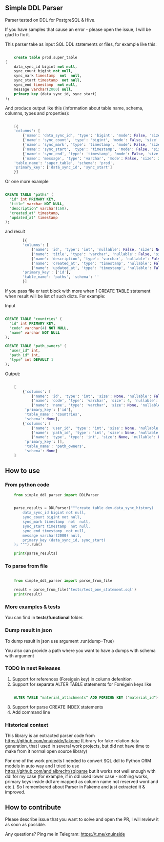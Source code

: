 ## Simple DDL Parser

Parser tested on DDL for PostgreSQL & Hive.

If you have samples that cause an error - please open the issue, I will be glad to fix it.

This parser take as input SQL DDL statements or files, for example like this:

```sql

    create table prod.super_table
(
    data_sync_id bigint not null,
    sync_count bigint not null,
    sync_mark timestamp  not  null,
    sync_start timestamp  not null,
    sync_end timestamp  not null,
    message varchar(2000) null,
    primary key (data_sync_id, sync_start)
);

```

And produce output like this (information about table name, schema, columns, types and properties):

```python

    [{
    'columns': [
        {'name': 'data_sync_id', 'type': 'bigint', 'mode': False, 'size': None}, 
        {'name': 'sync_count', 'type': 'bigint', 'mode': False, 'size': None}, 
        {'name': 'sync_mark', 'type': 'timestamp', 'mode': False, 'size': None}, 
        {'name': 'sync_start', 'type': 'timestamp', 'mode': False, 'size': None}, 
        {'name': 'sync_end', 'type': 'timestamp', 'mode': False, 'size': None}, 
        {'name': 'message', 'type': 'varchar', 'mode': False, 'size': 2000}], 
    'table_name': 'super_table', 'schema': 'prod', 
    'primary_key': ['data_sync_id', 'sync_start']
    }]

```

Or one more example


```sql

CREATE TABLE "paths" (
  "id" int PRIMARY KEY,
  "title" varchar NOT NULL,
  "description" varchar(160),
  "created_at" timestamp,
  "updated_at" timestamp
);


```

and result

```python
        [{
        'columns': [
            {'name': 'id', 'type': 'int', 'nullable': False, 'size': None}, 
            {'name': 'title', 'type': 'varchar', 'nullable': False, 'size': None}, 
            {'name': 'description', 'type': 'varchar', 'nullable': False, 'size': 160}, 
            {'name': 'created_at', 'type': 'timestamp', 'nullable': False, 'size': None}, 
            {'name': 'updated_at', 'type': 'timestamp', 'nullable': False, 'size': None}], 
        'primary_key': ['id'], 
        'table_name': 'paths', 'schema': ''
        }]

```

If you pass file or text block with more when 1 CREATE TABLE statement when result will be list of such dicts. For example:

Input 

```sql

CREATE TABLE "countries" (
  "id" int PRIMARY KEY,
  "code" varchar(4) NOT NULL,
  "name" varchar NOT NULL
);

CREATE TABLE "path_owners" (
  "user_id" int,
  "path_id" int,
  "type" int DEFAULT 1
);

```
Output:

```python

    [
        {'columns': [
            {'name': 'id', 'type': 'int', 'size': None, 'nullable': False, 'default': None}, 
            {'name': 'code', 'type': 'varchar', 'size': 4, 'nullable': False, 'default': None}, 
            {'name': 'name', 'type': 'varchar', 'size': None, 'nullable': False, 'default': None}], 
         'primary_key': ['id'], 
         'table_name': 'countries', 
         'schema': None}, 
        {'columns': [
            {'name': 'user_id', 'type': 'int', 'size': None, 'nullable': False, 'default': None}, 
            {'name': 'path_id', 'type': 'int', 'size': None, 'nullable': False, 'default': None}, 
            {'name': 'type', 'type': 'int', 'size': None, 'nullable': False, 'default': '1a'}], 
         'primary_key': [], 
         'table_name': 'path_owners', 
         'schema': None}
    ]

```

## How to use

### From python code

```python
    from simple_ddl_parser import DDLParser


    parse_results = DDLParser("""create table dev.data_sync_history(
        data_sync_id bigint not null,
        sync_count bigint not null,
        sync_mark timestamp  not  null,
        sync_start timestamp  not null,
        sync_end timestamp  not null,
        message varchar(2000) null,
        primary key (data_sync_id, sync_start)
    ); """).run()

    print(parse_results) 

```

### To parse from file

```python
    
    from simple_ddl_parser import parse_from_file

    result = parse_from_file('tests/test_one_statement.sql')
    print(result)

```

### More examples & tests

You can find in **tests/functional** folder.

### Dump result in json

To dump result in json use argument .run(dump=True)


You also can provide a path where you want to have a dumps with schema with argument

### TODO in next Releases

1. Support for references (Foreigein key) in column defenition
2. Support for separate ALTER TABLE statements for Foreigein keys like

```sql

    ALTER TABLE "material_attachments" ADD FOREIGN KEY ("material_id") REFERENCES "materials" ("id");

```

3. Support for parse CREATE INDEX statements
4. Add command line


### Historical context

This library is an extracted parser code from https://github.com/xnuinside/fakeme (Library for fake relation data generation, that I used in several work projects, but did not have time to make from it normal open source library)

For one of the work projects I needed to convert SQL ddl to Python ORM models in auto way and I tried to use https://github.com/andialbrecht/sqlparse but it works not well enough with ddl for my case (for example, if in ddl used lower case - nothing works, primary keys inside ddl are mapped as column name not reserved word and etc.).
So I remembered about Parser in Fakeme and just extracted it & improved. 


## How to contribute

Please describe issue that you want to solve and open the PR, I will review it as soon as possible.

Any questions? Ping me in Telegram: https://t.me/xnuinside 